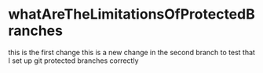 # whatAreTheLimitationsOfProtectedBranches
this is the first change
this is a new change in the second branch to test that I set up git protected branches correctly
